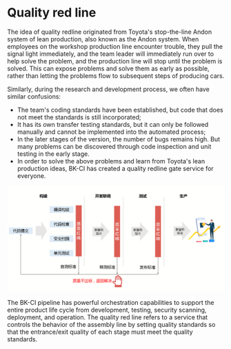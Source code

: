 # Quality red line

The idea of quality redline originated from Toyota's stop-the-line Andon system of lean production, also known as the Andon system. When employees on the workshop production line encounter trouble, they pull the signal light immediately, and the team leader will immediately run over to help solve the problem, and the production line will stop until the problem is solved. This can expose problems and solve them as early as possible, rather than letting the problems flow to subsequent steps of producing cars.

Similarly, during the research and development process, we often have similar confusions:
- The team's coding standards have been established, but code that does not meet the standards is still incorporated;
- It has its own transfer testing standards, but it can only be followed manually and cannot be implemented into the automated process;
- In the later stages of the version, the number of bugs remains high. But many problems can be discovered through code inspection and unit testing in the early stage.
- In order to solve the above problems and learn from Toyota's lean production ideas, BK-CI has created a quality redline gate service for everyone.

![](../../assets/gate/quality-gate.png)

The BK-CI pipeline has powerful orchestration capabilities to support the entire product life cycle from development, testing, security scanning, deployment, and operation.
The quality red line refers to a service that controls the behavior of the assembly line by setting quality standards so that the entrance/exit quality of each stage must meet the quality standards.